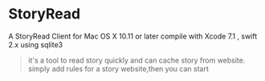 # StoryRead
A StoryRead Client for Mac OS X 10.11 or later
compile with Xcode 7.1 , swift 2.x
using sqlite3

> it's a tool to read story quickly and can cache story from website.
> simply add rules for a story website,then you can start

